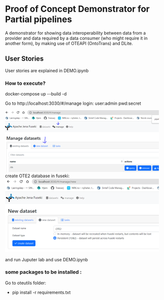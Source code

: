 # Proof of Concept Demonstrator for Partial pipelines 

A demonstrator for showing data interoperability between data from a provider and data required by a data consumer (who might require it in another form), by making use of OTEAPI (OntoTrans) and  DLite.

## User Stories

User stories are explained in DEMO.ipynb



### How to execute?

docker-compose up --build -d

Go to http://localhost:3030/#/manage
login: 
user:admin
pwd:secret

![Alt text](image.png)
create OTE2 database in fuseki:
![Alt text](image-1.png)

and run Juputer lab and use DEMO.ipynb

### some packages to be installed :
Go to oteutils folder:

- pip install -r requirements.txt

